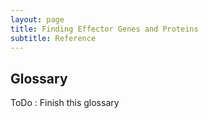 ```yaml
---
layout: page
title: Finding Effector Genes and Proteins
subtitle: Reference
---
```


## Glossary

ToDo
:	Finish this glossary
